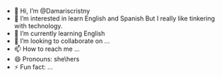 - 👋 Hi, I’m @Damariscristny
- 👀 I’m interested in learn English and Spanish But I really like tinkering with technology.
- 🌱 I’m currently learning English
- 💞️ I’m looking to collaborate on ...
- 📫 How to reach me ...
- 😄 Pronouns: she\hers
- ⚡ Fun fact: ...

<!---
Damariscristny/Damariscristny is a ✨ special ✨ repository because its `README.md` (this file) appears on your GitHub profile.
You can click the Preview link to take a look at your changes.
--->
